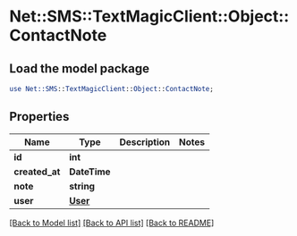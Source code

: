 # Net::SMS::TextMagicClient::Object::ContactNote

## Load the model package
```perl
use Net::SMS::TextMagicClient::Object::ContactNote;
```

## Properties
Name | Type | Description | Notes
------------ | ------------- | ------------- | -------------
**id** | **int** |  | 
**created_at** | **DateTime** |  | 
**note** | **string** |  | 
**user** | [**User**](User.md) |  | 

[[Back to Model list]](../README.md#documentation-for-models) [[Back to API list]](../README.md#documentation-for-api-endpoints) [[Back to README]](../README.md)


